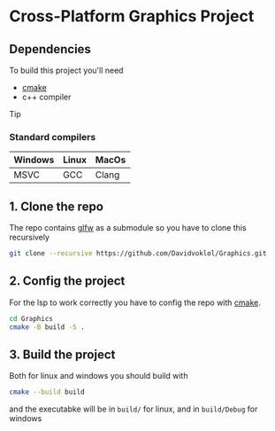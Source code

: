 # Cross-Platform Graphics Project

## Dependencies
To build this project you'll need 
- [cmake](https://cmake.org/)
- c++ compiler

>[!TIP]
> ### Standard compilers
> | Windows | Linux | MacOs |
> | ------- | ----- | ----- |
> |  MSVC   |  GCC  | Clang |


## 1. Clone the repo
The repo contains [glfw](https://www.glfw.org/download.html) as a submodule so you have to clone this recursively
```bash
git clone --recursive https://github.com/Davidvoklol/Graphics.git
```

## 2. Config the project

For the lsp to work correctly you have to config the repo with [cmake](https://cmake.org/).
```bash
cd Graphics
cmake -B build -S .
```

## 3. Build the project

Both for linux and windows you should build with
```bash
cmake --build build
```
and the executabke will be in `build/` for linux, and in `build/Debug` for windows

